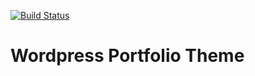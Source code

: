[![Build Status](https://travis-ci.org/Automattic/_s.svg?branch=master)](https://travis-ci.org/Automattic/_s)

Wordpress Portfolio Theme
===
